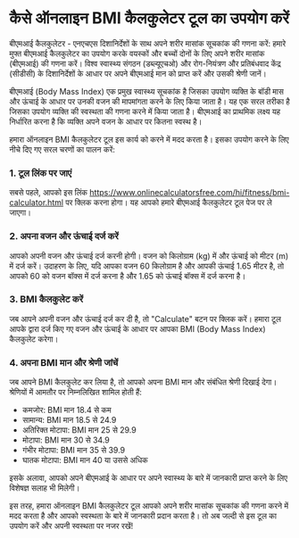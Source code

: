 कैसे ऑनलाइन BMI कैलकुलेटर टूल का उपयोग करें
===========================================

बीएमआई कैलकुलेटर - एनएचएस दिशानिर्देशों के साथ अपने शरीर मासांक सूचकांक की गणना करें: हमारे मुफ्त बीएमआई कैलकुलेटर का उपयोग करके वयस्कों और बच्चों दोनों के लिए अपने शरीर मासांक (बीएमआई) की गणना करें। विश्व स्वास्थ्य संगठन (डब्ल्यूएचओ) और रोग-नियंत्रण और प्रतिबंधवाद केंद्र (सीडीसी) के दिशानिर्देशों के आधार पर अपने बीएमआई मान को प्राप्त करें और उसकी श्रेणी जानें।

बीएमआई (Body Mass Index) एक प्रमुख स्वास्थ्य सूचकांक है जिसका उपयोग व्यक्ति के बॉडी मास और ऊंचाई के आधार पर उनकी वजन की मापमांगता करने के लिए किया जाता है। यह एक सरल तरीका है जिसका उपयोग व्यक्ति की स्वस्थता की गणना करने में किया जाता है। बीएमआई का प्राथमिक लक्ष्य यह निर्धारित करना है कि व्यक्ति अपने वजन के आधार पर कितना स्वस्थ है।

हमारा ऑनलाइन BMI कैलकुलेटर टूल इस कार्य को करने में मदद करता है। इसका उपयोग करने के लिए नीचे दिए गए सरल चरणों का पालन करें:

### 1. टूल लिंक पर जाएं

सबसे पहले, आपको इस लिंक <https://www.onlinecalculatorsfree.com/hi/fitness/bmi-calculator.html> पर क्लिक करना होगा। यह आपको हमारे बीएमआई कैलकुलेटर टूल पेज पर ले जाएगा।

### 2. अपना वजन और ऊंचाई दर्ज करें

आपको अपनी वजन और ऊंचाई दर्ज करनी होगी। वजन को किलोग्राम (kg) में और ऊंचाई को मीटर (m) में दर्ज करें। उदाहरण के लिए, यदि आपका वजन 60 किलोग्राम है और आपकी ऊंचाई 1.65 मीटर है, तो आपको 60 को वजन बॉक्स में दर्ज करना है और 1.65 को ऊंचाई बॉक्स में दर्ज करना है।

### 3. BMI कैलकुलेट करें

जब आपने अपनी वजन और ऊंचाई दर्ज कर दी है, तो "Calculate" बटन पर क्लिक करें। हमारा टूल आपके द्वारा दर्ज किए गए वजन और ऊंचाई के आधार पर आपका BMI (Body Mass Index) कैलकुलेट करेगा।

### 4. अपना BMI मान और श्रेणी जांचें

जब आपने BMI कैलकुलेट कर लिया है, तो आपको अपना BMI मान और संबंधित श्रेणी दिखाई देगा। श्रेणियों में आमतौर पर निम्नलिखित शामिल होती हैं:

- कमजोर: BMI मान 18.4 से कम
- सामान्य: BMI मान 18.5 से 24.9
- अतिरिक्त मोटापा: BMI मान 25 से 29.9
- मोटापा: BMI मान 30 से 34.9
- गंभीर मोटापा: BMI मान 35 से 39.9
- घातक मोटापा: BMI मान 40 या उससे अधिक

इसके अलावा, आपको अपने बीएमआई के आधार पर अपने स्वास्थ्य के बारे में जानकारी प्राप्त करने के लिए विशेषज्ञ सलाह भी मिलेगी।

इस तरह, हमारा ऑनलाइन BMI कैलकुलेटर टूल आपको अपने शरीर मासांक सूचकांक की गणना करने में मदद करता है और आपको स्वस्थता के बारे में जानकारी प्रदान करता है। तो अब जल्दी से इस टूल का उपयोग करें और अपनी स्वस्थता पर नजर रखें!